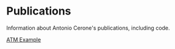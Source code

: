 # Publications
Information about Antonio Cerone's publications, including code.

[ATM Example](2023/JLAMP/atm.maude)
